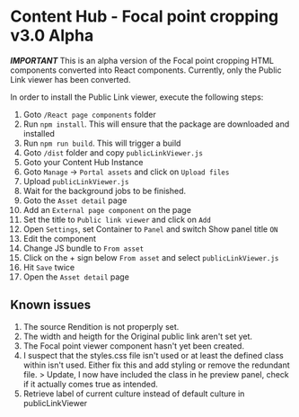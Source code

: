 # Content Hub - Focal point cropping v3.0 Alpha

***IMPORTANT***
This is an alpha version of the Focal point cropping HTML components converted into React components. Currently, only the Public Link viewer has been converted.

In order to install the Public Link viewer, execute the following steps:

 1. Goto `/React page components` folder
 2. Run `npm install`. This will ensure that the package are downloaded and installed
 3. Run `npm run build`. This will trigger a build
 4. Goto `/dist` folder and copy `publicLinkViewer.js`
 5. Goto your Content Hub Instance
 6. Goto `Manage` -> `Portal assets` and click on `Upload files`
 7. Upload `publicLinkViewer.js`
 8. Wait for the background jobs to be finished.
 9. Goto the `Asset detail` page
 10. Add an `External page component` on the page
 11. Set the title to `Public link viewer` and click on `Add`
 12. Open `Settings`, set Container to `Panel` and switch Show panel title `ON` 
 13. Edit the component
 15. Change JS bundle to `From asset`
 16. Click on the + sign below `From asset` and select `publicLinkViewer.js`
 17. Hit `Save` twice
 18. Open the `Asset detail` page

## Known issues
1. The source Rendition is not properply set.
2. The width and heigth for the Original public link aren't set yet.
3. The Focal point viewer component hasn't yet been created.
4. I suspect that the styles.css file isn't used or at least the defined class within isn't used. Either fix this and add styling or remove the redundant file. > Update, I now have included the class in he preview panel, check if it actually comes true as intended.
5. Retrieve label of current culture instead of default culture in publicLinkViewer